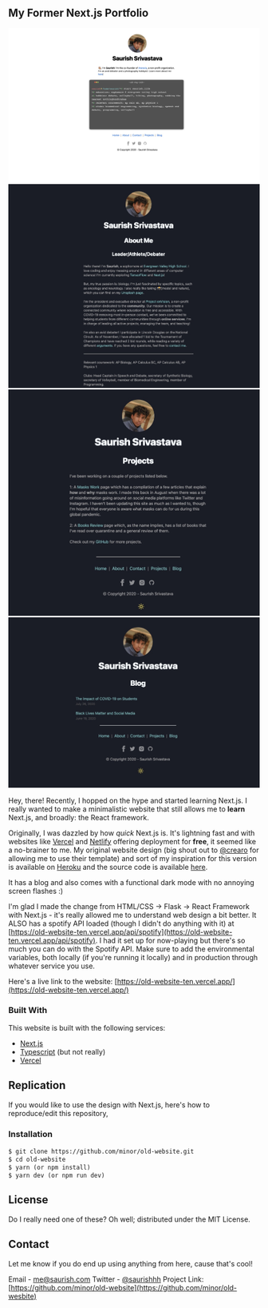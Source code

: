 ## My Former Next.js Portfolio

![Home Page](/screenshots/home.jpg?raw=true "Home Page")
![About Page](/screenshots/about.jpg?raw=true "About Page")
![Projects Page](/screenshots/projects.jpg?raw=true "Projects Page")
![Blog Page](/screenshots/blog.jpg?raw=true "Blog Page")


Hey, there! Recently, I hopped on the hype and started learning Next.js. I really wanted to make a minimalistic website that still allows me to **learn** Next.js, and broadly: the React framework.

Originally, I was dazzled by how *quick* Next.js is. It's lightning fast and with websites like [Vercel](https://vercel.com) and [Netlify](https://www.netlify.com/) offering deployment for **free**, it seemed like a no-brainer to me. My original website design (big shout out to [@crearo](https://github.com/crearo) for allowing me to use their template) and sort of my inspiration for this version is available on [Heroku](https://saurish.herokuapp.com/) and the source code is available [here](https://github.com/minor/flaskwebsite).

It has a blog and also comes with a functional dark mode with no annoying screen flashes :)

I'm glad I made the change from HTML/CSS -> Flask -> React Framework with Next.js - it's really allowed me to understand web design a bit better. It ALSO has a spotify API loaded (though I didn't do anything with it) at [https://old-website-ten.vercel.app/api/spotify](https://old-website-ten.vercel.app/api/spotify). I had it set up for now-playing but there's so much you can do with the Spotify API. Make sure to add the environmental variables, both locally (if you're running it locally) and in production through whatever service you use.

Here's a live link to the website: [https://old-website-ten.vercel.app/](https://old-website-ten.vercel.app/)

### Built With

This website is built with the following services:
* [Next.js](https://nextjs.org)
* [Typescript](https://typescriptlang.org) (but not really)
* [Vercel](https://vercel.com)

## Replication

If you would like to use the design with Next.js, here's how to reproduce/edit this repository, 

### Installation

   ```
   $ git clone https://github.com/minor/old-website.git
   $ cd old-website
   $ yarn (or npm install)
   $ yarn dev (or npm run dev)
   ```

## License

Do I really need one of these? Oh well; distributed under the MIT License.

## Contact

Let me know if you do end up using anything from here, cause that's cool!

Email - [me@saurish.com](mailto:me@saurish.com)
Twitter - [@saurishhh](https://twitter.com/saurishhh)
Project Link: [https://github.com/minor/old-website](https://github.com/minor/old-wesbite)
